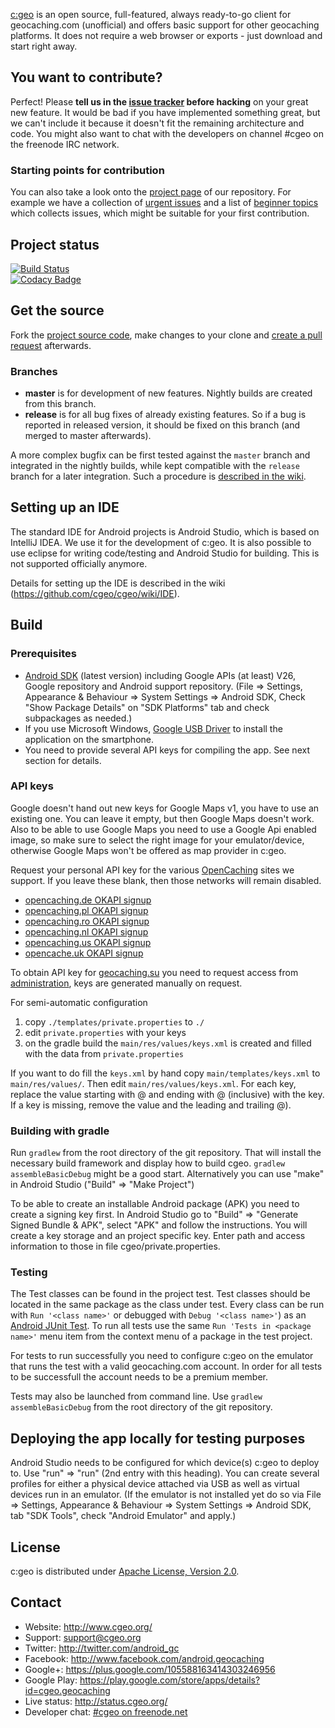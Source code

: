 [c:geo](http://www.cgeo.org) is an open source, full-featured, always ready-to-go client for geocaching.com (unofficial) and offers basic support for other geocaching platforms.
It does not require a web browser or exports - just download and start right away.

## You want to contribute?

Perfect! Please **tell us in the [issue tracker](https://github.com/cgeo/cgeo/issues) before hacking** on your great new feature. It would be bad if you have implemented something great, but we can't include it because it doesn't fit the remaining architecture and code. You might also want to chat with the developers on channel #cgeo on the freenode IRC network.

### Starting points for contribution

You can also take a look onto the [project page](https://github.com/cgeo/cgeo/projects) of our repository.
For example we have a collection of [urgent issues](https://github.com/cgeo/cgeo/projects/6) and a list of [beginner topics](https://github.com/cgeo/cgeo/projects/7) which collects issues, which might be suitable for your first contribution.

## Project status

[![Build Status](http://ci.cgeo.org/job/cgeo%20continuous%20integration/badge/icon)](http://ci.cgeo.org/job/cgeo%20continuous%20integration/)<br>
[![Codacy Badge](https://api.codacy.com/project/badge/grade/3256314c8ba8457b9639bd2d4f4e7c91)](https://www.codacy.com/app/cgeo/cgeo)<br>

## Get the source

Fork the [project source code](https://github.com/cgeo/cgeo), make changes to your clone and [create a pull request](https://help.github.com/articles/using-pull-requests) afterwards.

### Branches

- **master** is for development of new features. Nightly builds are created from this branch.
- **release** is for all bug fixes of already existing features. So if a bug is reported in released version, it should be fixed on this branch (and merged to master afterwards).

A more complex bugfix can be first tested against the `master` branch and integrated in the nightly builds, while kept compatible with the `release` branch for a later integration.
Such a procedure is [described in the wiki](https://github.com/cgeo/cgeo/wiki/How-to-get-a-bug-fix-into-the-release).

## Setting up an IDE

The standard IDE for Android projects is Android Studio, which is based on IntelliJ IDEA.
We use it for the development of c:geo.
It is also possible to use eclipse for writing code/testing and Android Studio for building. This is not supported officially anymore.

Details for setting up the IDE is described in the wiki (https://github.com/cgeo/cgeo/wiki/IDE).

## Build

### Prerequisites

- [Android SDK](http://developer.android.com/sdk) (latest version) including Google APIs (at least) V26, Google repository and Android support repository. (File => Settings, Appearance & Behaviour => System Settings => Android SDK, Check "Show Package Details" on "SDK Platforms" tab and check subpackages as needed.)
- If you use Microsoft Windows, [Google USB Driver](http://developer.android.com/sdk/win-usb.html) to install the application on the smartphone.
- You need to provide several API keys for compiling the app. See next section for details.

### API keys

Google doesn't hand out new keys for Google Maps v1, you have to use an existing one. You can leave it empty, but then Google Maps doesn't work.
Also to be able to use Google Maps you need to use a Google Api enabled image, so make sure to select the right image for your emulator/device, otherwise Google Maps won't be offered as map provider in c:geo. 

Request your personal API key for the various [OpenCaching](http://www.opencaching.eu/) sites we support. If you leave these blank, then those networks will remain disabled.
* [opencaching.de OKAPI signup](http://www.opencaching.de/okapi/signup.html)
* [opencaching.pl OKAPI signup](http://www.opencaching.pl/okapi/signup.html)
* [opencaching.ro OKAPI signup](http://www.opencaching.ro/okapi/signup.html)
* [opencaching.nl OKAPI signup](http://www.opencaching.nl/okapi/signup.html)
* [opencaching.us OKAPI signup](http://www.opencaching.us/okapi/signup.html)
* [opencache.uk OKAPI signup](http://www.opencache.uk/okapi/signup.html)

To obtain API key for [geocaching.su](https://geocaching.su) you need to request access from [administration](https://geocaching.su/?pn=1), keys are generated manually on request.

For semi-automatic configuration
1. copy `./templates/private.properties` to `./`
2. edit `private.properties` with your keys
3. on the gradle build the `main/res/values/keys.xml` is created and filled with the data from `private.properties`

If you want to do fill the `keys.xml` by hand copy `main/templates/keys.xml` to `main/res/values/`. Then edit `main/res/values/keys.xml`. For each key, replace the value starting with @ and ending with @ (inclusive) with the key. If a key is missing, remove the value and the leading and trailing @).

### Building with gradle

Run `gradlew` from the root directory of the git repository. That will install the necessary build framework and display how to build cgeo. `gradlew assembleBasicDebug` might be a good start.
Alternatively you can use "make" in Android Studio ("Build" => "Make Project")

To be able to create an installable Android package (APK) you need to create a signing key first. In Android Studio go to "Build" => "Generate Signed Bundle & APK", select "APK" and follow the instructions. You will create a key storage and an project specific key. Enter path and access information to those in file cgeo/private.properties.

### Testing

The Test classes can be found in the project test. Test classes should be located in the same package as
the class under test.
Every class can be run with `Run '<class name>'` or debugged with `Debug '<class name>'`) as an [Android JUnit Test](https://developer.android.com/training/testing/fundamentals.html).
To run all tests use the same `Run 'Tests in <package name>'` menu item from the context menu of a package in the test project.

For tests to run successfully you need to configure c:geo on the emulator that runs the test with a valid geocaching.com account. In order for all tests to be successfull the account needs to be a premium member.

Tests may also be launched from command line. Use `gradlew assembleBasicDebug` from the root directory of the git repository.

## Deploying the app locally for testing purposes

Android Studio needs to be configured for which device(s) c:geo to deploy to. Use "run" => "run" (2nd entry with this heading).
You can create several profiles for either a physical device attached via USB as well as virtual devices run in an emulator. (If the emulator is not installed yet do so via File => Settings, Appearance & Behaviour => System Settings => Android SDK, tab "SDK Tools", check "Android Emulator" and apply.) 

## License

c:geo is distributed under [Apache License, Version 2.0](https://www.apache.org/licenses/LICENSE-2.0).

## Contact

- Website: http://www.cgeo.org/
- Support: support@cgeo.org
- Twitter: http://twitter.com/android_gc
- Facebook: http://www.facebook.com/android.geocaching
- Google+: https://plus.google.com/105588163414303246956
- Google Play: https://play.google.com/store/apps/details?id=cgeo.geocaching
- Live status: http://status.cgeo.org/
- Developer chat: [#cgeo on freenode.net](https://webchat.freenode.net/?channels=%23cgeo)
